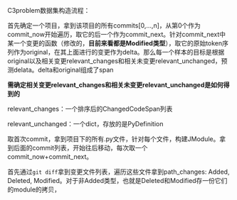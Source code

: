 C3problem数据集构造流程：

首先确定一个项目，拿到该项目的所有commits[0,...,n]，从第0个作为commit_now开始遍历，取它的后一个作为commit_next。针对commit_next中某一个变更的函数（修改的，**目前来看都是Modified类型**），取它的原始token序列作为original，在其上面进行的变更作为delta。那么每一个样本的目标是根据original以及相关变更relevant_changes和相关未变更relevant_unchanged，预测delata。delta和original组成了span

**需确定相关变更relevant_changes和相关未变更relevant_unchanged是如何得到的**

relevant_changes：一个排序后的ChangedCodeSpan列表

relevant_unchanged：一个dict，存放的是PyDefinition



取首次commit，拿到项目下的所有.py文件，针对每个文件，构建JModule。拿到后面的commit列表，开始往后移动，每次取一个commit_now+commit_next。

首先通过`git diff`拿到变更文件列表，遍历这些文件拿到path_changes: Added, Deleted, Modified。对于非Added类型，也就是Deleted和Modified存一份它们的module的拷贝，

